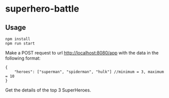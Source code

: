 # superhero-battle

## Usage
```
npm install
npm run start
```
Make a POST request to url <http://localhost:8080/app> with the data in the following format:
```
{
    "heroes": ["superman", "spiderman", "hulk"] //minimum = 3, maximum = 10
}

``` 
Get the details of the top 3 SuperHeroes.
